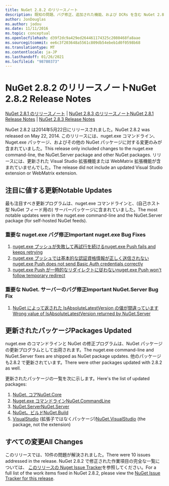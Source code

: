 ```yaml
---
title: NuGet 2.8.2 のリリースノート
description: 既知の問題、バグ修正、追加された機能、および DCRs を含む NuGet 2.8.2 のリリースノート。
author: JonDouglas
ms.author: jodou
ms.date: 11/11/2016
ms.topic: conceptual
ms.openlocfilehash: d39f2dc9a429ed264461174325c2080468fa8aae
ms.sourcegitcommit: ee6c3f203648a5561c809db54ebeb1d0f0598b68
ms.translationtype: MT
ms.contentlocale: ja-JP
ms.lasthandoff: 01/26/2021
ms.locfileid: "98780373"
---
```

# <a name="nuget-282-release-notes"></a><span data-ttu-id="60da7-103">NuGet 2.8.2 のリリースノート</span><span class="sxs-lookup"><span data-stu-id="60da7-103">NuGet 2.8.2 Release Notes</span></span>

<span data-ttu-id="60da7-104">[NuGet 2.8.1 のリリースノート](../release-notes/nuget-2.8.1.md)  | [NuGet 2.8.3 のリリースノート](../release-notes/nuget-2.8.3.md)</span><span class="sxs-lookup"><span data-stu-id="60da7-104">[NuGet 2.8.1 Release Notes](../release-notes/nuget-2.8.1.md) | [NuGet 2.8.3 Release Notes](../release-notes/nuget-2.8.3.md)</span></span>

<span data-ttu-id="60da7-105">NuGet 2.8.2 は2014年5月22日にリリースされました。</span><span class="sxs-lookup"><span data-stu-id="60da7-105">NuGet 2.8.2 was released on May 22, 2014.</span></span>  <span data-ttu-id="60da7-106">このリリースには、nuget.exe コマンドライン、Nuget.exe パッケージ、およびその他の NuGet パッケージに対する変更のみが含まれていました。</span><span class="sxs-lookup"><span data-stu-id="60da7-106">This release only included changes to the nuget.exe command-line, the NuGet.Server package and other NuGet packages.</span></span>  <span data-ttu-id="60da7-107">リリースには、更新された Visual Studio 拡張機能または WebMatrix 拡張機能が含まれていませんでした。</span><span class="sxs-lookup"><span data-stu-id="60da7-107">The release did not include an updated Visual Studio extension or WebMatrix extension.</span></span>

## <a name="notable-updates"></a><span data-ttu-id="60da7-108">注目に値する更新</span><span class="sxs-lookup"><span data-stu-id="60da7-108">Notable Updates</span></span>

<span data-ttu-id="60da7-109">最も注目すべき更新プログラムは、nuget.exe コマンドラインと、(自己ホスト型 NuGet フィード用の) サーバーパッケージに含まれていました。</span><span class="sxs-lookup"><span data-stu-id="60da7-109">The most notable updates were in the nuget.exe command-line and the NuGet.Server package (for self-hosted NuGet feeds).</span></span>

### <a name="important-nugetexe-bug-fixes"></a><span data-ttu-id="60da7-110">重要な nuget.exe バグ修正</span><span class="sxs-lookup"><span data-stu-id="60da7-110">Important nuget.exe Bug Fixes</span></span>

1. [<span data-ttu-id="60da7-111">nuget.exe プッシュが失敗して再試行を続ける</span><span class="sxs-lookup"><span data-stu-id="60da7-111">nuget.exe Push fails and keeps retrying</span></span>](https://nuget.codeplex.com/workitem/4000)
1. [<span data-ttu-id="60da7-112">nuget.exe プッシュでは基本的な認証資格情報が正しく送信されない</span><span class="sxs-lookup"><span data-stu-id="60da7-112">nuget.exe Push does not send Basic Auth credentials correctly</span></span>](https://nuget.codeplex.com/workitem/4109)
1. [<span data-ttu-id="60da7-113">nuget.exe Push が一時的なリダイレクトに従わない</span><span class="sxs-lookup"><span data-stu-id="60da7-113">nuget.exe Push won't follow temporary redirect</span></span>](https://nuget.codeplex.com/workitem/4050)

### <a name="important-nugetserver-bug-fix"></a><span data-ttu-id="60da7-114">重要な NuGet. サーバーのバグ修正</span><span class="sxs-lookup"><span data-stu-id="60da7-114">Important NuGet.Server Bug Fix</span></span>

1. [<span data-ttu-id="60da7-115">NuGet によって返された IsAbsoluteLatestVersion の値が間違っています</span><span class="sxs-lookup"><span data-stu-id="60da7-115">Wrong value of IsAbsoluteLatestVersion returned by NuGet.Server</span></span>](https://nuget.codeplex.com/workitem/4147)

## <a name="packages-updated"></a><span data-ttu-id="60da7-116">更新されたパッケージ</span><span class="sxs-lookup"><span data-stu-id="60da7-116">Packages Updated</span></span>

<span data-ttu-id="60da7-117">nuget.exe のコマンドラインと NuGet の修正プログラムは、NuGet パッケージの更新プログラムとして出荷されます。</span><span class="sxs-lookup"><span data-stu-id="60da7-117">The nuget.exe command-line and NuGet.Server fixes are shipped as NuGet package updates.</span></span>  <span data-ttu-id="60da7-118">他のパッケージも2.8.2 で更新されています。</span><span class="sxs-lookup"><span data-stu-id="60da7-118">There were other packages updated with 2.8.2 as well.</span></span>

<span data-ttu-id="60da7-119">更新されたパッケージの一覧を次に示します。</span><span class="sxs-lookup"><span data-stu-id="60da7-119">Here's the list of updated packages:</span></span>

1. [<span data-ttu-id="60da7-120">NuGet. コア</span><span class="sxs-lookup"><span data-stu-id="60da7-120">NuGet.Core</span></span>](https://www.nuget.org/packages/NuGet.Core/)
1. [<span data-ttu-id="60da7-121">Nuget.exe コマンドライン</span><span class="sxs-lookup"><span data-stu-id="60da7-121">NuGet.CommandLine</span></span>](https://www.nuget.org/packages/NuGet.CommandLine/)
1. [<span data-ttu-id="60da7-122">NuGet.Server</span><span class="sxs-lookup"><span data-stu-id="60da7-122">NuGet.Server</span></span>](https://www.nuget.org/packages/NuGet.Server/)
1. [<span data-ttu-id="60da7-123">NuGet。ビルド</span><span class="sxs-lookup"><span data-stu-id="60da7-123">NuGet.Build</span></span>](https://www.nuget.org/packages/NuGet.Build/)
1. <span data-ttu-id="60da7-124">[VisualStudio](https://www.nuget.org/packages/NuGet.VisualStudio/) (拡張子ではなくパッケージ)</span><span class="sxs-lookup"><span data-stu-id="60da7-124">[NuGet.VisualStudio](https://www.nuget.org/packages/NuGet.VisualStudio/) (the package, not the extension)</span></span>

## <a name="all-changes"></a><span data-ttu-id="60da7-125">すべての変更</span><span class="sxs-lookup"><span data-stu-id="60da7-125">All Changes</span></span>
<span data-ttu-id="60da7-126">このリリースでは、10件の問題が解決されました。</span><span class="sxs-lookup"><span data-stu-id="60da7-126">There were 10 issues addressed in the release.</span></span> <span data-ttu-id="60da7-127">NuGet 2.8.2 で修正された作業項目の完全な一覧については、 [このリリースの Nuget Issue Tracker](https://nuget.codeplex.com/workitem/list/advanced?keyword=&status=All&type=All&priority=All&release=NuGet%202.8.2&assignedTo=All&component=All&sortField=LastUpdatedDate&sortDirection=Descending&page=0&reasonClosed=All)を参照してください。</span><span class="sxs-lookup"><span data-stu-id="60da7-127">For a full list of the work items fixed in NuGet 2.8.2, please view the [NuGet Issue Tracker for this release](https://nuget.codeplex.com/workitem/list/advanced?keyword=&status=All&type=All&priority=All&release=NuGet%202.8.2&assignedTo=All&component=All&sortField=LastUpdatedDate&sortDirection=Descending&page=0&reasonClosed=All).</span></span>
